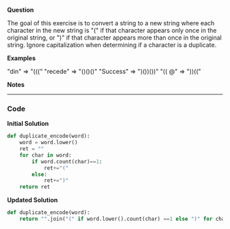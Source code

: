 **Question**

The goal of this exercise is to convert a string to a new string where each character in the new string is "(" if that character appears only once in the original string, or ")" if that character appears more than once in the original string. Ignore capitalization when determining if a character is a duplicate.

**Examples**

"din"      =>  "((("
"recede"   =>  "()()()"
"Success"  =>  ")())())"
"(( @"     =>  "))((" 

**Notes**

---

### Code
**Initial Solution**
```python
def duplicate_encode(word):
    word = word.lower()
    ret = ""
    for char in word:
        if word.count(char)==1:
            ret+="("
        else:
            ret+=")"
    return ret
```

**Updated Solution**
```python
def duplicate_encode(word):
    return "".join("(" if word.lower().count(char) ==1 else ")" for char in word.lower())
```
